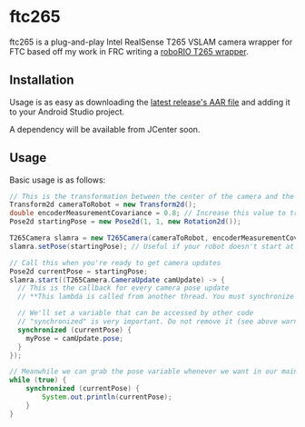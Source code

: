 # ftc265

ftc265 is a plug-and-play Intel RealSense T265 VSLAM camera wrapper for FTC based off my work in FRC writing a [roboRIO T265 wrapper](https://github.com/Spartronics4915/SpartronicsLib).

## Installation
Usage is as easy as downloading the [latest release's AAR file](https://0x778.tk/ftc265-release.aar) and adding it to your Android Studio project.

A dependency will be available from JCenter soon.

## Usage
Basic usage is as follows:

```java
// This is the transformation between the center of the camera and the center of the robot
Transform2d cameraToRobot = new Transform2d();
double encoderMeasurementCovariance = 0.8; // Increase this value to trust encoder odometry less when fusing encoder measurements with VSLAM
Pose2d startingPose = new Pose2d(1, 1, new Rotation2d());

T265Camera slamra = new T265Camera(cameraToRobot, encoderMeasurementCovariance);
slamra.setPose(startingPose); // Useful if your robot doesn't start at the field-relative origin

// Call this when you're ready to get camera updates
Pose2d currentPose = startingPose;
slamra.start((T265Camera.CameraUpdate camUpdate) -> {
  // This is the callback for every camera pose update
  // **This lambda is called from another thread. You must synchronize cross thread memory accesses!**

  // We'll set a variable that can be accessed by other code
  // "synchronized" is very important. Do not remove it (see above warning.)
  synchronized (currentPose) {
    myPose = camUpdate.pose;
  }
});

// Meanwhile we can grab the pose variable whenever we want in our main thread
while (true) {
    synchronized (currentPose) {
        System.out.println(currentPose);
    }
}
```